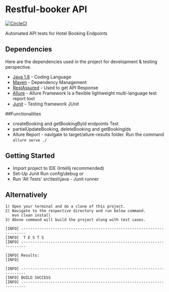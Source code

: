 # Restful-booker API
[![CircleCI](https://circleci.com/gh/getcarlos22/Restful-booker_API.svg?style=svg)](https://circleci.com/gh/getcarlos22/Restful-booker_API)

Automated API tests for Hotel Booking Endpoints

## Dependencies
Here are the dependencies used in the project for development & testing perspective.

* [Java 1.8](https://www.java.com/en/) - Coding Language
* [Maven](https://maven.apache.org/) - Dependency Management
* [RestAssured](http://rest-assured.io/) - Used to get API Response
* [Allure](https://mvnrepository.com/artifact/io.qameta.allure/allure-junit5) - Allure Framework is a flexible lightweight multi-language test report tool
* [Junit](https://mvnrepository.com/artifact/org.junit.jupiter/junit-jupiter-api) - Testing framework JUnit


##Functionalities
* createBooking and getBookingById endpoints Test
* partialUpdateBooking, deleteBooking and getBookingIds
* Allure Report  - navigate to target/allure-results folder. Run the command `allure serve ./`

## Getting Started
* Import project to IDE (Intellij recommended)
* Set-Up Junit Run config\debug or
* Run 'All Tests' src\test\java - Junit runner

## Alternatively
```
1) Open your terminal and do a clone of this project.
2) Navigate to the respective directory and run below command.
   mvn clean install
3) Above command will build the project along with test cases. 
````
````
[INFO] ------------------------------------------------------------------------
[INFO]  T E S T S
[INFO] ------------------------------------------------------------------------

[INFO] Results:
[INFO]

[INFO] ------------------------------------------------------------------------
[INFO] BUILD SUCCESS
[INFO] ------------------------------------------------------------------------
